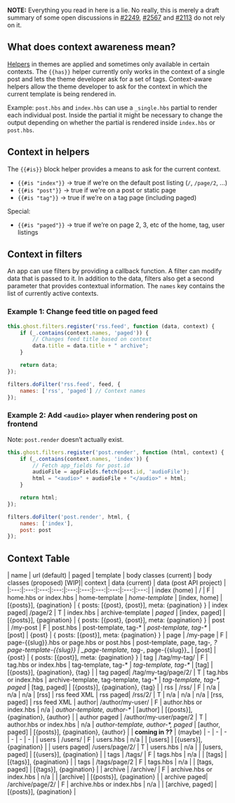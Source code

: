 **NOTE:** Everything you read in here is a lie. No really, this is merely a draft summary of some open discussions in [#2249](https://github.com/TryGhost/Ghost/issues/2249), [#2567](https://github.com/TryGhost/Ghost/issues/2567) and [#2113](https://github.com/TryGhost/Ghost/issues/2113) do not rely on it.

## What does context awareness mean?

[Helpers](http://docs.ghost.org/themes/#helpers) in themes are applied and sometimes only available in certain contexts. The `{{has}}` helper currently only works in the context of a single post and lets the theme developer ask for a set of tags. Context-aware helpers allow the theme developer to ask for the context in which the current template is being rendered in.

Example: `post.hbs` and `index.hbs` can use a `_single.hbs` partial to render each individual post. Inside the partial it might be necessary to change the output depending on whether the partial is rendered inside `index.hbs` or `post.hbs`. 

## Context in helpers

The `{{#is}}` block helper provides a means to ask for the current context. 
 
* `{{#is "index"}}` -> true if we’re on the default post listing (`/`, `/page/2`, ...)
* `{{#is "post"}}` -> true if we're on a post or static page
* `{{#is "tag"}}` -> true if we’re on a tag page (including paged)

Special:

* `{{#is "paged"}}` -> true if we’re on page 2, 3, etc of the home, tag, user listings


## Context in filters

An app can use filters by providing a callback function. A filter can modify data that is passed to it. In addition to the data, filters also get a second parameter that provides contextual information. The `names` key contains the list of currently active contexts.

### Example 1: Change feed title on paged feed

```javascript
this.ghost.filters.register('rss.feed', function (data, context) {
    if (_.contains(context.names, 'paged')) {
        // Changes feed title based on context
        data.title = data.title + " archive";
    }

    return data;
});
```

```javascript
filters.doFilter('rss.feed', feed, {
    names: ['rss', 'paged'] // Context names
});
```

### Example 2: Add `<audio>` player when rendering post on frontend 

Note: `post.render` doesn’t actually exist.

```javascript
this.ghost.filters.register('post.render', function (html, context) {
    if (_.contains(context.names, 'index')) {
        // Fetch app_fields for post.id
        audioFile = appFields.fetch(post.id, 'audioFile');
        html = "<audio>" + audioFile + "</audio>" + html;
    }

    return html;
});
```

```javascript
filters.doFilter('post.render', html, {
    names: ['index'],
    post: post
});
```

## Context Table

| name | url (default) | paged | template | body classes (current) | body classes (proposed) [WIP]| context | data (current) | data (post API project) |
|:---:|:---:|:---:|:---:|:---:|:---:|:---:|:---:|:---:|:---:|
| index (home) | / | F | home.hbs or index.hbs | home-template | _home-template_ | [index, home] | [{posts}], {pagination} | { posts: [{post}, {post}], meta: {pagination} }
| index paged| /page/2 | T | index.hbs | archive-template  | _paged_ | [index, paged] | [{posts}], {pagination} | { posts: [{post}, {post}], meta: {pagination} }
| post | /my-post | F | post.hbs | post-template, tag-* | _post-template, tag-*_ | [post] | {post} | { posts: [{post}], meta: {pagination} }
| page | /my-page | F | page-{{slug}}.hbs or page.hbs or post.hbs | post-template, page, tag-*, ?page-template-{{slug}} | _page-template, tag-*, page-{{slug}}_ | [post] | {post} | { posts: [{post}], meta: {pagination} }
| tag | /tag/my-tag/ | F | tag.hbs or index.hbs | tag-template, tag-* | _tag-template, tag-*_ | [tag] | [{posts}], {pagination}, {tag} |
| tag paged| /tag/my-tag/page/2/ | T | tag.hbs or index.hbs | archive-template, tag-template, tag-* | _tag-template, tag-*, paged_ | [tag, paged] | [{posts}], {pagination}, {tag} |
| rss | /rss/ | F | n/a | n/a | n/a | [rss] | rss feed XML
| rss paged| /rss/2/ | T | n/a | n/a | n/a | [rss, paged] | rss feed XML
| author| /author/my-user/ | F | author.hbs or index.hbs | n/a | _author-template, author-*_ | [author] | [{posts}], {pagination}, {author} |
| author paged | /author/my-user/page/2 | T | author.hbs or index.hbs | n/a | _author-template, author-*, paged_ | [author, paged] | [{posts}], {pagination}, {author} |
| **coming in ??** | (maybe) | - | - | - | - | - | - |
| users | /users/ | F | users.hbs | n/a | | [users] | [{users}], {pagination} |
| users paged| /users/page/2/ | T | users.hbs | n/a | | [users, paged] | [{users}], {pagination} |
| tags | /tags/ | F | tags.hbs | n/a | | [tags] | [{tags}], {pagination} |
| tags | /tags/page/2 | F | tags.hbs | n/a | | [tags, paged] | [{tags}], {pagination} |
| archive | /archive/ | F | archive.hbs or index.hbs | n/a | | [archive] | [{posts}], {pagination} |
| archive paged| /archive/page/2/ | F | archive.hbs or index.hbs | n/a | | [archive, paged] | [{posts}], {pagination} |
